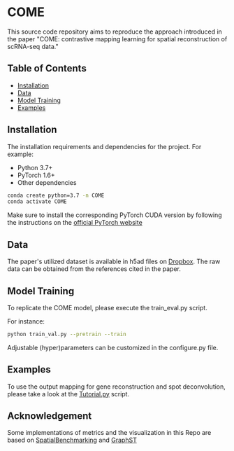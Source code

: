 # COME

This source code repository aims to reproduce the approach introduced in the paper "COME: contrastive mapping learning for spatial reconstruction of scRNA-seq data."

## Table of Contents

- [Installation](#installation)
- [Data](#data)
- [Model Training](#modeltraining)
- [Examples](#examples)


## Installation

The installation requirements and dependencies for the project. For example:

- Python 3.7+
- PyTorch 1.6+
- Other dependencies

```bash
conda create python=3.7 -n COME
conda activate COME
```
Make sure to install the corresponding PyTorch CUDA version by following the instructions on the [official PyTorch website](https://pytorch.org/get-started/locally/)

## Data

The paper's utilized dataset is available in h5ad files on [Dropbox](https://www.dropbox.com/scl/fi/3ywqslcj18kflgppnwwhq/data.zip?rlkey=aghlshs3mos97g94j8gl443zm&st=ocok6ab1&dl=0). The raw data can be obtained from the references cited in the paper. 

## Model Training
To replicate the COME model, please execute the train_eval.py script.

For instance: 
```bash
python train_val.py --pretrain --train
```
Adjustable (hyper)parameters can be customized in the configure.py file.


## Examples

To use the output mapping for gene reconstruction and spot deconvolution, please take a look at the [Tutorial.py](https://github.com/cindyway/COME/blob/main/Tutorial.ipynb) script.

## Acknowledgement
Some implementations of metrics and the visualization in this Repo are based on [SpatialBenchmarking](https://github.com/QuKunLab/SpatialBenchmarking) and [GraphST](https://github.com/JinmiaoChenLab/GraphST)


